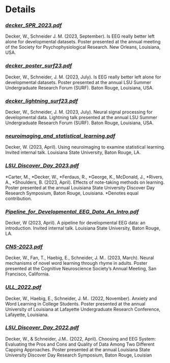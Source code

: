 # Details

### [_**decker_SPR_2023.pdf**_](/decker_SPR_2023.pdf)

Decker, W., Schneider J. M. (2023, September). Is EEG really better left alone for developmental datasets. Poster presented at the annual meeting of the Society for Psychophysiological Research.
New Orleans, Louisiana, USA.

### [_**decker_poster_surf23.pdf**_](/decker_poster_surf23.pdf)

Decker, W., Schneider, J. M. (2023, July). Is EEG really better left alone for developmental
datasets. Poster presented at the annual LSU Summer Undergraduate Research Forum (SURF).
Baton Rouge, Louisiana, USA.

### [_**decker_lightning_surf23.pdf**_](/decker_lightning_surf23.pdf)

Decker, W., Schneider, J. M. (2023, July). Neural signal processing for developmental data.
Lightning talk presented at the annual LSU Summer Undergraduate Research Forum (SURF).
Baton Rouge, Louisiana, USA.

### [_**neuroimaging_and_statistical_learning.pdf**_](/neuroimaging_and_statistical_learning.pdf)

Decker, W. (2023, April). Using neuroimaging to examine statistical learning. Invited internal talk. Louisiana State University, Baton Rouge, LA.

### [_**LSU_Discover_Day_2023.pdf**_](/LSU_Discover_Day_2023.pdf)

*Carter, M., *Decker, W., *Ferdaus, R., *George, K., McDonald, J., *Rivers, A., *Shoulders, B.
(2023, April). Effects of note-taking methods on learning. Poster presented at the annual Louisiana
State University Discover Day Research Symposium, Baton Rouge, Louisiana.
\*Denotes equal contribution.

### [_**Pipeline_for_Developmental_EEG_Data_An_Intro.pdf**_](/Pipeline_for_Developmental_EEG_Data_An_Intro.pdf)

Decker, W (2023, April). A pipeline for developmental EEG data: an introduction. Invited internal
talk. Louisiana State University, Baton Rouge, LA.

### [_**CNS-2023.pdf**_](/CNS-2023.pdf)

Decker, W., Fan, T., Haebig, E., Schneider, J. M.. (2023, March). Neural mechanisms of novel word
learning through rhyme in adults. Poster presented at the Cognitive Neuroscience Society’s
Annual Meeting, San Francisco, California.

### [ _**ULL_2022.pdf**_](/ULL_2022.pdf)

Decker, W., Haebig, E., Schneider, J. M.. (2022, November). Anxiety and Word Learning in College
Students. Poster presented at the annual University of Louisiana at Lafayette Undergraduate
Research Conference, Lafayette, Louisiana.

### [_**LSU_Discover_Day_2022.pdf**_](/LSU_Discover_Day_2022.pdf)

Decker, W., & Schneider, J.M.. (2022, April). Choosing and EEG System: Evaluating the Pros and
Cons and Quality of Data Among Two Different Capping Approaches. Poster presented at the
annual Louisiana State University Discover Day Research Symposium, Baton Rouge, Louisian
